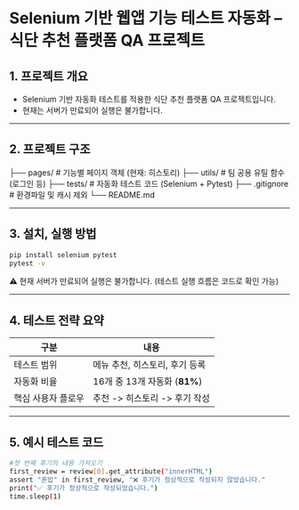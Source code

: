 # Selenium 기반 웹앱 기능 테스트 자동화 – 식단 추천 플랫폼 QA 프로젝트

## 1. 프로젝트 개요
- Selenium 기반 자동화 테스트를 적용한 식단 추천 플랫폼 QA 프로젝트입니다.
- 현재는 서버가 만료되어 실행은 불가합니다.

---

## 2. 프로젝트 구조
├── pages/              # 기능별 페이지 객체 (현재: 히스토리)
├── utils/              # 팀 공용 유틸 함수 (로그인 등)
├── tests/              # 자동화 테스트 코드 (Selenium + Pytest)
├── .gitignore          # 환경파일 및 캐시 제외
└── README.md

---

## 3. 설치, 실행 방법
```bash
pip install selenium pytest
pytest -v
```
⚠️ 현재 서버가 만료되어 실행은 불가합니다. (테스트 실행 흐름은 코드로 확인 가능)

---

## 4. 테스트 전략 요약
| 구분 | 내용 |
| --- | --- |
| 테스트 범위 | 메뉴 추천, 히스토리, 후기 등록 |
| 자동화 비율 | 16개 중 13개 자동화 (**81%**) |
| 핵심 사용자 플로우 | 추천 -> 히스토리 -> 후기 작성 |

---

## 5. 예시 테스트 코드
```bash
#첫 번째 후기의 내용 가져오기
first_review = review[0].get_attribute("innerHTML")
assert "혼밥" in first_review, "❌ 후기가 정상적으로 작성되지 않았습니다."
print("✅ 후기가 정상적으로 작성되었습니다.")
time.sleep(1)
```
